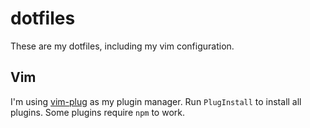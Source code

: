 # dotfiles
These are my dotfiles, including my vim configuration.

## Vim
I'm using [vim-plug](https://github.com/junegunn/vim-plug) as my plugin manager.
Run `PlugInstall` to install all plugins.
Some plugins require `npm` to work.
